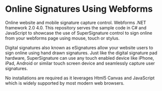 # Online Signatures Using Webforms
Online website and mobile signature capture control. Webforms .NET framework 2.0 4.0.
This repository serves the sample code in C# and JavaScript to showcase the use of SuperSignature control to sign online from your webforms page using mouse, touch or stylus.

Digital signatures also known as eSignatures allow your website users to sign online using hand drawn signatures. Just like the digital signature pad hardware, SuperSignature
can use any touch enabled device like iPhone, iPad, Android or similar touch screen device and seamlessly capture user signatures.

No installations are required as it leverages Html5 Canvas and JavaScript which is widely supported by most modern web browsers.
